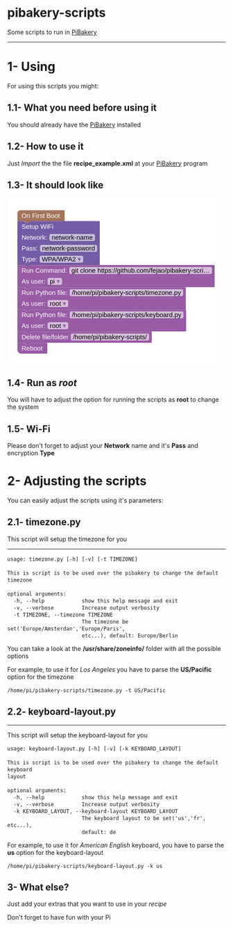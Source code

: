 pibakery-scripts
===============
Some scripts to run in [PiBakery](https://github.com/davidferguson/pibakery)
_____________________________________________
# 1- Using
For using this scripts you might:

## 1.1- What you need before using it
You should already have the [PiBakery](https://github.com/davidferguson/pibakery) installed

## 1.2- How to use it
Just *Import* the the file **recipe_example.xml** at your [PiBakery](https://github.com/davidferguson/pibakery) program

## 1.3- It should look like

![Alt text](pics/recipe_example.png?raw=true "PiBakery Example")

## 1.4- Run as *root*
You will have to adjust the option for running the scripts as **root** to change the system

## 1.5- Wi-Fi
Please don't forget to adjust your **Network** name and it's **Pass** and encryption **Type**

# 2- Adjusting the scripts
You can easily adjust the scripts using it's parameters:

## 2.1- timezone.py
This script will setup the timezone for you
_____________________________________________

```
usage: timezone.py [-h] [-v] [-t TIMEZONE]

This is script is to be used over the pibakery to change the default timezone

optional arguments:
  -h, --help            show this help message and exit
  -v, --verbose         Increase output verbosity
  -t TIMEZONE, --timezone TIMEZONE
                        The timezone be set('Europe/Amsterdan','Europe/Paris',
                        etc...), default: Europe/Berlin
```

You can take a look at the **/usr/share/zoneinfo/** folder with all the possible options

For example, to use it for *Los Angeles* you have to parse the **US/Pacific** option for the timezone

```
/home/pi/pibakery-scripts/timezone.py -t US/Pacific
```

## 2.2- keyboard-layout.py
_____________________________________________
This script will setup the keyboard-layout for you

```
usage: keyboard-layout.py [-h] [-v] [-k KEYBOARD_LAYOUT]

This is script is to be used over the pibakery to change the default keyboard
layout

optional arguments:
  -h, --help            show this help message and exit
  -v, --verbose         Increase output verbosity
  -k KEYBOARD_LAYOUT, --keyboard-layout KEYBOARD_LAYOUT
                        The keyboard layout to be set('us','fr', etc...),
                        default: de
```
For example, to use it for *American English* keyboard, you have to parse the **us** option for the keyboard-layout

```
/home/pi/pibakery-scripts/keyboard-layout.py -k us
```

## 3- What else?
Just add your extras that you want to use in your *recipe*

Don't forget to have fun with your Pi
